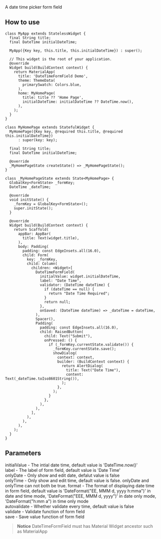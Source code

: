 
A date time picker form field

## How to use

```
class MyApp extends StatelessWidget {
  final String title;
  final DateTime initialDateTime;

  MyApp({Key key, this.title, this.initialDateTime}) : super();

  // This widget is the root of your application.
  @override
  Widget build(BuildContext context) {
    return MaterialApp(
      title: 'DateTimeFormField Demo',
      theme: ThemeData(
        primarySwatch: Colors.blue,
      ),
      home: MyHomePage(
        title: title ?? 'Home Page',
        initialDateTime: initialDateTime ?? DateTime.now(),
      ),
    );
  }
}

class MyHomePage extends StatefulWidget {
  MyHomePage({Key key, @required this.title, @required this.initialDateTime})
      : super(key: key);

  final String title;
  final DateTime initialDateTime;

  @override
  _MyHomePageState createState() => _MyHomePageState();
}

class _MyHomePageState extends State<MyHomePage> {
  GlobalKey<FormState> _formKey;
  DateTime _dateTime;

  @override
  void initState() {
    _formKey = GlobalKey<FormState>();
    super.initState();
  }

  @override
  Widget build(BuildContext context) {
    return Scaffold(
      appBar: AppBar(
        title: Text(widget.title),
      ),
      body: Padding(
        padding: const EdgeInsets.all(16.0),
        child: Form(
          key: _formKey,
          child: Column(
            children: <Widget>[
              DateTimeFormField(
                initialValue: widget.initialDateTime,
                label: "Date Time",
                validator: (DateTime dateTime) {
                  if (dateTime == null) {
                    return "Date Time Required";
                  }
                  return null;
                },
                onSaved: (DateTime dateTime) => _dateTime = dateTime,
              ),
              Spacer(),
              Padding(
                padding: const EdgeInsets.all(16.0),
                child: RaisedButton(
                  child: Text("Submit"),
                  onPressed: () {
                    if (_formKey.currentState.validate()) {
                      _formKey.currentState.save();
                      showDialog(
                        context: context,
                        builder: (BuildContext context) {
                          return AlertDialog(
                            title: Text("Date Time"),
                            content: Text(_dateTime.toIso8601String()),
                          );
                        },
                      );
                    }
                  },
                ),
              ),
            ],
          ),
        ),
      ),
    );
  }
}
```

## Parameters
initialValue - The intial date time, default value is 'DateTime.now()'  
label - The label of form field, default value is 'Date Time'  
onlyDate - Only show and edit date, defalut value is false  
onlyTime - Only show and edit time, default value is false. onlyDate and onlyTime can not both be true.
format - The format of displaying date time in form field, default value is 'DateFormat("EE, MMM d, yyyy h:mma")' in date and time mode, 'DateFormat("EEE, MMM d, yyyy")' in date only mode, 'DateFormat("h:mm a") in time only mode  
autovalidate - Whether validate every time, default value is false  
validate - Validate function of form field  
save - Save value function of form field
  
  
> **Notice** DateTimeFormField must has Material Widget ancestor such as MaterialApp
